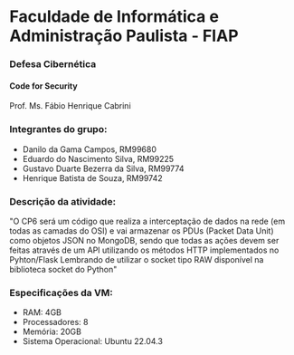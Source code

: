 # Faculdade de Informática e Administração Paulista - FIAP

### Defesa Cibernética
#### Code for Security
Prof. Ms. Fábio Henrique Cabrini


### Integrantes do grupo:
+ Danilo da Gama Campos, RM99680
+ Eduardo do Nascimento Silva, RM99225
+ Gustavo Duarte Bezerra da Silva, RM99774
+ Henrique Batista de Souza, RM99742


### Descrição da atividade:
"O CP6 será um código que realiza a interceptação de dados na rede (em todas as camadas do OSI) e vai armazenar os PDUs (Packet Data Unit) como objetos JSON no MongoDB, sendo que todas as ações devem ser feitas através de um API utilizando os métodos HTTP implementados no Pyhton/Flask
Lembrando de utilizar o socket tipo RAW disponível na biblioteca socket do Python"

### Especificações da VM:
+ RAM: 4GB
+ Processadores: 8
+ Memória: 20GB
+ Sistema Operacional: Ubuntu 22.04.3
